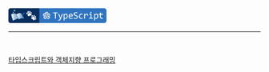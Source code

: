 <a href="https://github.com/seol-yu/TIL/tree/master/TypeScript" target="_blank"><img src="https://github.com/seol-yu/TIL/blob/master/images/typescript-badge-logo.png?raw=true" height=30 /></a>
<br />

---

<br />

[타입스크립트와 객체지향 프로그래밍](https://github.com/seol-yu/TIL/tree/master/TypeScript/TS_OOP)


